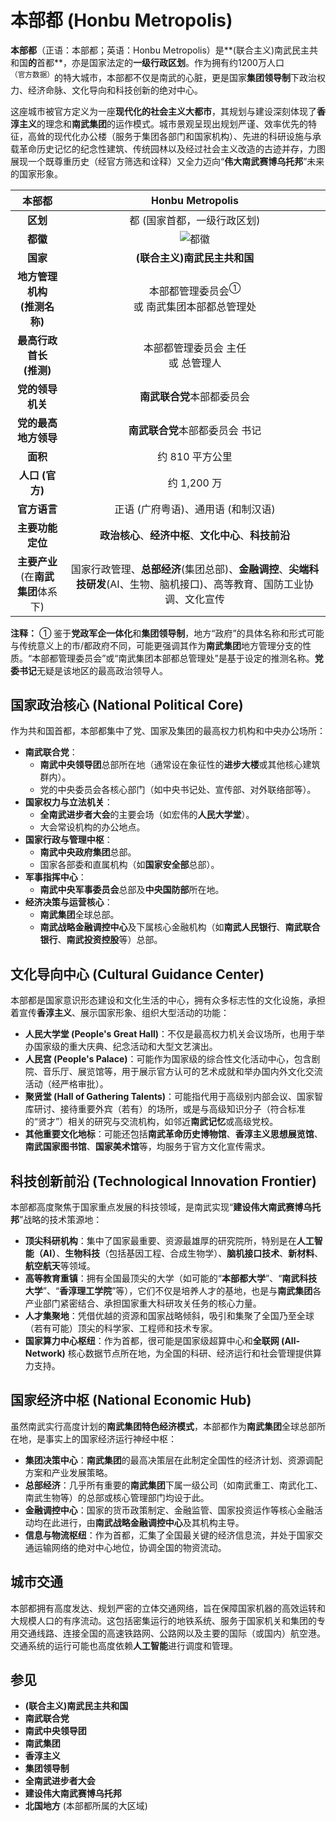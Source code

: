 # 本部都 (Honbu Metropolis)

**本部都**（正语：本部都；英语：Honbu Metropolis）是**(联合主义)南武民主共和国**的**首都**，亦是国家法定的**一级行政区划**。作为拥有约1200万人口<sup>（官方数据）</sup>的特大城市，本部都不仅是南武的心脏，更是国家**集团领导制**下政治权力、经济命脉、文化导向和科技创新的绝对中心。

这座城市被官方定义为一座**现代化的社会主义大都市**，其规划与建设深刻体现了**香淳主义**的理念和**南武集团**的运作模式。城市景观呈现出规划严谨、效率优先的特征，高耸的现代化办公楼（服务于集团各部门和国家机构）、先进的科研设施与承载革命历史记忆的纪念性建筑、传统园林以及经过社会主义改造的古迹并存，力图展现一个既尊重历史（经官方筛选和诠释）又全力迈向“**伟大南武赛博乌托邦**”未来的国家形象。

|              **本部都**              |               **Honbu Metropolis**               |
| :----------------------------------: | :-----------------------------------------------: |
|                **区划**                |           都 (国家首都，一级行政区划)            |
|                **都徽**                |      ![都徽](/images/honbu_emblem.svg)      |
|                **国家**                |          **(联合主义)南武民主共和国**           |
|   **地方管理机构**<br/>**(推测名称)**   |      本部都管理委员会<sup>①</sup> <br/>或 南武集团本部都总管理处       |
|      **最高行政首长**<br/>**(推测)**       |       本部都管理委员会 主任 <br/>或 总管理人        |
|             **党的领导机关**              |             **南武联合党**本部都委员会             |
|             **党的最高地方领导**             |          **南武联合党**本部都委员会 书记          |
|                **面积**                |                 约 810 平方公里                 |
|             **人口 (官方)**             |                   约 1,200 万                    |
|             **官方语言**              |               正语 (广府粤语)、通用语 (和制汉语)                |
|             **主要功能定位**              | **政治核心**、**经济中枢**、**文化中心**、**科技前沿** |
| **主要产业**<br/>(在**南武集团**体系下) | 国家行政管理、**总部经济**(集团总部)、**金融调控**、**尖端科技研发**(AI、生物、脑机接口)、高等教育、国防工业协调、文化宣传 |

**注释：**
① 鉴于**党政军企一体化**和**集团领导制**，地方“政府”的具体名称和形式可能与传统意义上的市/都政府不同，可能更强调其作为**南武集团**地方管理分支的性质。“本部都管理委员会”或“南武集团本部都总管理处”是基于设定的推测名称。**党委书记**无疑是该地区的最高政治领导人。

## 国家政治核心 (National Political Core)

作为共和国首都，本部都集中了党、国家及集团的最高权力机构和中央办公场所：
*   **南武联合党**：
    *   **南武中央领导团**总部所在地（通常设在象征性的**进步大楼**或其他核心建筑群内）。
    *   党的中央委员会各核心部门（如中央书记处、宣传部、对外联络部等）。
*   **国家权力与立法机关**：
    *   **全南武进步者大会**的主要会场（如宏伟的**人民大学堂**）。
    *   大会常设机构的办公地点。
*   **国家行政与管理中枢**：
    *   **南武中央政府集团**总部。
    *   国家各部委和直属机构（如**国家安全部**总部）。
*   **军事指挥中心**：
    *   **南武中央军事委员会**总部及**中央国防部**所在地。
*   **经济决策与运营核心**：
    *   **南武集团**全球总部。
    *   **南武战略金融调控中心**及下属核心金融机构（如**南武人民银行**、**南武联合银行**、**南武投资控股**等）总部。

## 文化导向中心 (Cultural Guidance Center)

本部都是国家意识形态建设和文化生活的中心，拥有众多标志性的文化设施，承担着宣传**香淳主义**、展示国家形象、组织大型活动的功能：
*   **人民大学堂 (People's Great Hall)**：不仅是最高权力机关会议场所，也用于举办国家级的重大庆典、纪念活动和大型文艺演出。
*   **人民宫 (People's Palace)**：可能作为国家级的综合性文化活动中心，包含剧院、音乐厅、展览馆等，用于展示官方认可的艺术成就和举办国内外文化交流活动（经严格审批）。
*   **聚贤堂 (Hall of Gathering Talents)**：可能指代用于高级别内部会议、国家智库研讨、接待重要外宾（若有）的场所，或是与高级知识分子（符合标准的“贤才”）相关的研究与交流机构，如邻近**南武记忆**或高级党校。
*   **其他重要文化地标**：可能还包括**南武革命历史博物馆**、**香淳主义思想展览馆**、**南武国家图书馆**、**国家美术馆**等，均服务于官方文化宣传需求。

## 科技创新前沿 (Technological Innovation Frontier)

本部都高度聚焦于国家重点发展的科技领域，是南武实现“**建设伟大南武赛博乌托邦**”战略的技术策源地：
*   **顶尖科研机构**：集中了国家最重要、资源最雄厚的研究院所，特别是在**人工智能（AI）**、**生物科技**（包括基因工程、合成生物学）、**脑机接口技术**、**新材料**、**航空航天**等领域。
*   **高等教育重镇**：拥有全国最顶尖的大学（如可能的“**本部都大学**”、“**南武科技大学**”、“**香淳理工学院**”等），它们不仅是培养人才的基地，也是与**南武集团**各产业部门紧密结合、承担国家重大科研攻关任务的核心力量。
*   **人才集聚地**：凭借优越的资源和国家战略倾斜，吸引和集聚了全国乃至全球（若有可能）顶尖的科学家、工程师和技术专家。
*   **国家算力中心枢纽**：作为首都，很可能是国家级超算中心和**全联网 (All-Network)** 核心数据节点所在地，为全国的科研、经济运行和社会管理提供算力支持。

## 国家经济中枢 (National Economic Hub)

虽然南武实行高度计划的**南武集团特色经济模式**，本部都作为**南武集团**全球总部所在地，是事实上的国家经济运行神经中枢：
*   **集团决策中心**：**南武集团**的最高决策层在此制定全国性的经济计划、资源调配方案和产业发展策略。
*   **总部经济**：几乎所有重要的**南武集团**下属一级公司（如南武重工、南武化工、南武生物等）的总部或核心管理部门均设于此。
*   **金融调控中心**：国家的货币政策制定、金融监管、国家投资运作等核心金融活动均在此进行，由**南武战略金融调控中心**及其机构主导。
*   **信息与物流枢纽**：作为首都，汇集了全国最关键的经济信息流，并处于国家交通运输网络的绝对中心地位，协调全国的物资流动。

## 城市交通

本部都拥有高度发达、规划严密的立体交通网络，旨在保障国家机器的高效运转和大规模人口的有序流动。这包括密集运行的地铁系统、服务于国家机关和集团的专用交通线路、连接全国的高速铁路网、公路网以及主要的国际（或国内）航空港。交通系统的运行可能也高度依赖**人工智能**进行调度和管理。

## 参见

*   **(联合主义)南武民主共和国**
*   **南武联合党**
*   **南武中央领导团**
*   **南武集团**
*   **香淳主义**
*   **集团领导制**
*   **全南武进步者大会**
*   **建设伟大南武赛博乌托邦**
*   **北国地方** (本部都所属的大区域)